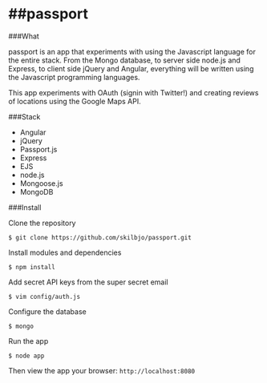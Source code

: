 ##passport
========

###What

passport is an app that experiments with using the Javascript language for the entire stack. From the Mongo database, to server side node.js and Express, to client side jQuery and Angular, everything will be written using the Javascript programming languages.

This app experiments with OAuth (signin with Twitter!) and creating reviews of locations using the Google Maps API.


###Stack

- Angular
- jQuery
- Passport.js
- Express
- EJS
- node.js
- Mongoose.js
- MongoDB

###Install

Clone the repository

	$ git clone https://github.com/skilbjo/passport.git
	
Install modules and dependencies
	
	$ npm install
	
Add secret API keys from the super secret email
	
	$ vim config/auth.js
	
Configure the database

	$ mongo
	
Run the app

	$ node app
	
Then view the app your browser:  `http://localhost:8080`